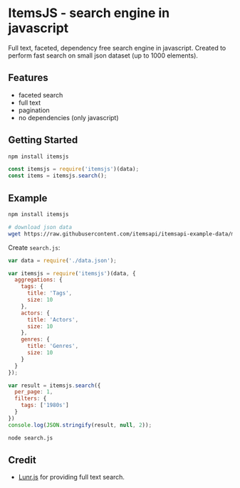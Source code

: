 # ItemsJS - search engine in javascript 

Full text, faceted, dependency free search engine in javascript. 
Created to perform fast search on small json dataset (up to 1000 elements).

## Features

- faceted search
- full text
- pagination
- no dependencies (only javascript)

## Getting Started

```bash
npm install itemsjs
```

```js
const itemsjs = require('itemsjs')(data);
const items = itemsjs.search();
```

## Example

```bash
npm install itemsjs

# download json data
wget https://raw.githubusercontent.com/itemsapi/itemsapi-example-data/master/items/movies-processed.json -O data.json
```

Create `search.js`:

```js
var data = require('./data.json');

var itemsjs = require('itemsjs')(data, {
  aggregations: {
    tags: {
      title: 'Tags',
      size: 10
    },
    actors: {
      title: 'Actors',
      size: 10
    },
    genres: {
      title: 'Genres',
      size: 10
    }
  }
});

var result = itemsjs.search({
  per_page: 1,
  filters: {
    tags: ['1980s']
  }
})
console.log(JSON.stringify(result, null, 2));
```

```bash
node search.js
```



## Credit

- [Lunr.js](https://github.com/olivernn/lunr.js) for providing full text search.
